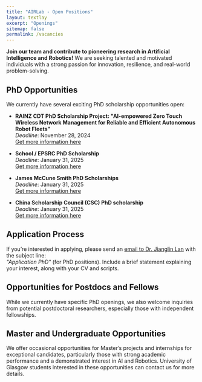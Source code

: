 ```yaml
---
title: "AIRLab - Open Positions"
layout: textlay
excerpt: "Openings"
sitemap: false
permalink: /vacancies
---
```


**Join our team and contribute to pioneering research in Artificial Intelligence and Robotics!** We are seeking talented and motivated individuals with a strong passion for innovation, resilience, and real-world problem-solving. 

## PhD Opportunities

We currently have several exciting PhD scholarship opportunities open:

- **RAINZ CDT PhD Scholarship Project: "AI-empowered Zero Touch Wireless Network Management for Reliable and Efficient Autonomous Robot Fleets"**  
  *Deadline*: November 28, 2024  
  [Get more information here](https://www.findaphd.com/phds/project/ai-empowered-zero-touch-wireless-network-management-for-reliable-and-efficient-autonomous-robot-fleets/?p175959)

- **School / EPSRC PhD Scholarship**   
  *Deadline*: January 31, 2025  
  [Get more information here](https://www.gla.ac.uk/schools/engineering/phdopportunities)

- **James McCune Smith PhD Scholarships**   
  *Deadline*: January 31, 2025  
  [Get more information here](https://www.gla.ac.uk/scholarships/mccune-smith/)
  
- **China Scholarship Council (CSC) PhD scholarship**  
  *Deadline*: January 31, 2025  
  [Get more information here](https://www.gla.ac.uk/colleges/scienceengineering/graduateschool/scholarships/chinascholarshipcouncil/)


## Application Process

If you’re interested in applying, please send an [email to Dr. Jianglin Lan](mailto:jianglin.lan@glasgow.ac.uk) with the subject line:  
_"Application PhD"_ (for PhD positions). Include a brief statement explaining your interest, along with your CV and scripts.

## Opportunities for Postdocs and Fellows

While we currently have specific PhD openings, we also welcome inquiries from potential postdoctoral researchers, especially those with independent fellowships.

## Master and Undergraduate Opportunities

We offer occasional opportunities for Master’s projects and internships for exceptional candidates, particularly those with strong academic performance and a demonstrated interest in AI and Robotics. University of Glasgow students interested in these opportunities can contact us for more details.
